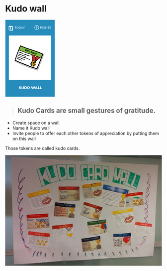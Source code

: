 # Kudo wall
![Kudo wall](images/kudo-wall.png)

> ## Kudo Cards are small gestures of gratitude.

* Create space on a wall
* Name it Kudo wall
* Invite people to offer each other tokens of appreciation by putting them on this wall

Those tokens are called kudo cards.

![Kudo wall](images/kudo-wall-sample.jpg)
